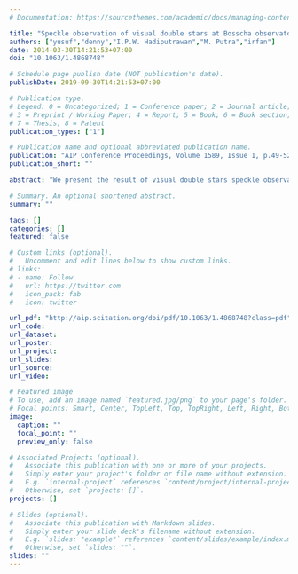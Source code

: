 ```yaml
---
# Documentation: https://sourcethemes.com/academic/docs/managing-content/

title: "Speckle observation of visual double stars at Bosscha observatory"
authors: ["yusuf","denny","I.P.W. Hadiputrawan","M. Putra","irfan"]
date: 2014-03-30T14:21:53+07:00
doi: "10.1063/1.4868748"

# Schedule page publish date (NOT publication's date).
publishDate: 2019-09-30T14:21:53+07:00

# Publication type.
# Legend: 0 = Uncategorized; 1 = Conference paper; 2 = Journal article;
# 3 = Preprint / Working Paper; 4 = Report; 5 = Book; 6 = Book section;
# 7 = Thesis; 8 = Patent
publication_types: ["1"]

# Publication name and optional abbreviated publication name.
publication: "AIP Conference Proceedings, Volume 1589, Issue 1, p.49-52"
publication_short: ""

abstract: "We present the result of visual double stars speckle observation in 2012, using 24 inch (60 cm) refractor at the Bosscha Observatory. The objects selected for this observation are calibration candidates, their separations range from 1-7 arc second, and they are located in both northern and southern hemisphere. Seeing effect due to the Earth atmospheric turbulence limits the resolution of ground-based telescopes. Seeing over Bosscha Observatory is generally 1-2 arc second, imposing a limit on visual double star separation below which the system cannot be resolved by long exposure imaging (longer than ̃$\\sim$50 ms). Speckle interferometry method is used to resolve double stars with separation below typical size of seeing effect. Series of images are captured in fast short-time exposures (̃$\\sim$50 ms) using CCD camera. The result of our first experiment shows that our system can be used to measure separation of 1.8 arc second, with $\\Delta m \\simeq 1$."

# Summary. An optional shortened abstract.
summary: ""

tags: []
categories: []
featured: false

# Custom links (optional).
#   Uncomment and edit lines below to show custom links.
# links:
# - name: Follow
#   url: https://twitter.com
#   icon_pack: fab
#   icon: twitter

url_pdf: "http://aip.scitation.org/doi/pdf/10.1063/1.4868748?class=pdf"
url_code:
url_dataset:
url_poster:
url_project:
url_slides:
url_source:
url_video:

# Featured image
# To use, add an image named `featured.jpg/png` to your page's folder. 
# Focal points: Smart, Center, TopLeft, Top, TopRight, Left, Right, BottomLeft, Bottom, BottomRight.
image:
  caption: ""
  focal_point: ""
  preview_only: false

# Associated Projects (optional).
#   Associate this publication with one or more of your projects.
#   Simply enter your project's folder or file name without extension.
#   E.g. `internal-project` references `content/project/internal-project/index.md`.
#   Otherwise, set `projects: []`.
projects: []

# Slides (optional).
#   Associate this publication with Markdown slides.
#   Simply enter your slide deck's filename without extension.
#   E.g. `slides: "example"` references `content/slides/example/index.md`.
#   Otherwise, set `slides: ""`.
slides: ""
---
```

